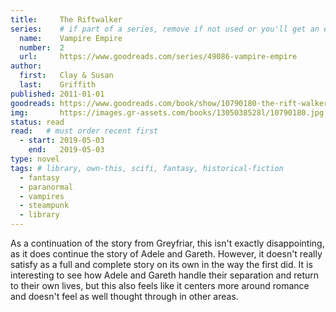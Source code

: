 ```yaml
---
title:     The Riftwalker
series:    # if part of a series, remove if not used or you'll get an error
  name:    Vampire Empire
  number:  2
  url:     https://www.goodreads.com/series/49086-vampire-empire
author: 
  first:   Clay & Susan
  last:    Griffith
published: 2011-01-01 
goodreads: https://www.goodreads.com/book/show/10790180-the-rift-walker
img:       https://images.gr-assets.com/books/1305038528l/10790180.jpg
status: read
read:   # must order recent first
  - start: 2019-05-03
    end:   2019-05-03 
type: novel
tags: # library, own-this, scifi, fantasy, historical-fiction
  - fantasy
  - paranormal
  - vampires
  - steampunk
  - library
---
```


As a continuation of the story from Greyfriar, this isn't exactly disappointing, as it does continue the story of Adele and Gareth. However, it doesn't really satisfy as a full and complete story on its own in the way the first did. It is interesting to see how Adele and Gareth handle their separation and return to their own lives, but this also feels like it centers more around romance and doesn't feel as well thought through in other areas.